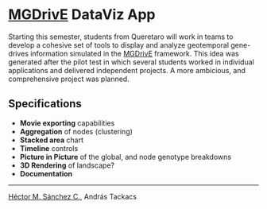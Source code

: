 # [MGDrivE](https://marshalllab.github.io/MGDrivE/) DataViz App

Starting this semester, students from Queretaro will work in teams to develop a cohesive set of tools to display and analyze geotemporal gene-drives information simulated in the [MGDrivE](https://marshalllab.github.io/MGDrivE/) framework. This idea was generated after the pilot test in which several students worked in individual applications and delivered independent projects. A more ambicious, and comprehensive project was planned.

## Specifications

* **Movie exporting** capabilities
* **Aggregation** of nodes (clustering)
* **Stacked area** chart
* **Timeline** controls
* **Picture in Picture** of the global, and node genotype breakdowns
* **3D Rendering** of landscape?
* **Documentation**

<hr>

<a href="https://chipdelmal.github.io/">Héctor M. Sánchez C.</a>, András Tackacs
